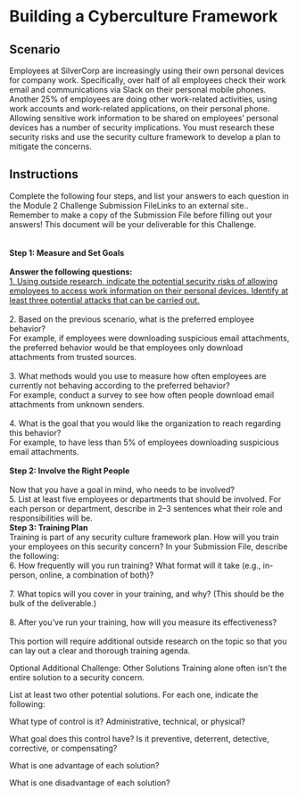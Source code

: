 # Building a Cyberculture Framework

<h2>Scenario</h2>
Employees at SilverCorp are increasingly using their own personal devices for company work.
Specifically, over half of all employees check their work email and communications via Slack on their personal mobile phones.
Another 25% of employees are doing other work-related activities, using work accounts and work-related applications, on their personal phone.
Allowing sensitive work information to be shared on employees’ personal devices has a number of security implications. You must research these security risks and use the security culture framework to develop a plan to mitigate the concerns.

<h2>Instructions</h2>
Complete the following four steps, and list your answers to each question in the Module 2 Challenge Submission FileLinks to an external site.. Remember to make a copy of the Submission File before filling out your answers! This document will be your deliverable for this Challenge.
<br>
<br>
<br>
<b>Step 1: Measure and Set Goals</b>
<br>
<br>
<b>Answer the following questions:</b>
<br>
  <u> 1. Using outside research, indicate the potential security risks of allowing employees to access work information on their personal devices. Identify at least three potential attacks that can be carried out.</u>
<br>
<br>
  2. Based on the previous scenario, what is the preferred employee behavior?
<br>For example, if employees were downloading suspicious email attachments, the preferred behavior would be that employees only download attachments from trusted sources.
<br>
<br>
  3. What methods would you use to measure how often employees are currently not behaving according to the preferred behavior?
<br>For example, conduct a survey to see how often people download email attachments from unknown senders.</li></ul>
<br>
<br>
  4. What is the goal that you would like the organization to reach regarding this behavior?
<br>For example, to have less than 5% of employees downloading suspicious email attachments.
<br>
<br>
<b>Step 2: Involve the Right People</b>
<br>
<br>
Now that you have a goal in mind, who needs to be involved?
<br>
  5. List at least five employees or departments that should be involved. For each person or department, describe in 2–3 sentences what their role and responsibilities will be.
<br>
<b>Step 3: Training Plan</b>
<br>
Training is part of any security culture framework plan. How will you train your employees on this security concern? In your Submission File, describe the following:
<br>
  6. How frequently will you run training? What format will it take (e.g., in-person, online, a combination of both)?
<br>
<br>
  7. What topics will you cover in your training, and why? (This should be the bulk of the deliverable.)
<br>
<br>
  8. After you’ve run your training, how will you measure its effectiveness?
<br>
<br>
This portion will require additional outside research on the topic so that you can lay out a clear and thorough training agenda.

Optional Additional Challenge: Other Solutions
Training alone often isn't the entire solution to a security concern.

List at least two other potential solutions. For each one, indicate the following:

What type of control is it? Administrative, technical, or physical?

What goal does this control have? Is it preventive, deterrent, detective, corrective, or compensating?

What is one advantage of each solution?

What is one disadvantage of each solution?
